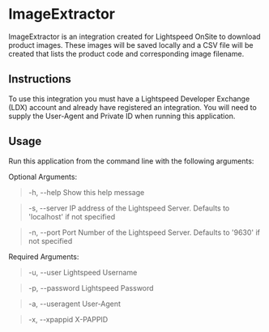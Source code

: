 # ImageExtractor

ImageExtractor is an integration created for Lightspeed OnSite to download product images. These images will be saved locally and a CSV file will be created that lists the product code and corresponding image filename.

## Instructions

To use this integration you must have a Lightspeed Developer Exchange (LDX) account and already have registered an integration. You will need to supply the User-Agent and Private ID when running this application.

## Usage

Run this application from the command line with the following arguments:

Optional Arguments:

>-h, --help			Show this help message

>-s, --server		IP address of the Lightspeed Server. Defaults to 'localhost' if not specified

>-n, --port			Port Number of the Lightspeed Server. Defaults to '9630' if not specified

Required Arguments:

>-u, --user			Lightspeed Username

>-p, --password		Lightspeed Password

>-a, --useragent	User-Agent

>-x, --xpappid		X-PAPPID
